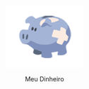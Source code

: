 <p align="center">
  <a href="https://github.com/AllyssonMarquetto/MeuDinheiro">
    <img src="MeuDinheiro.png" alt="Controle de finanças pessoais." width="175" height="142">
  </a>  
</p>
<p align="center">Meu Dinheiro</p>
